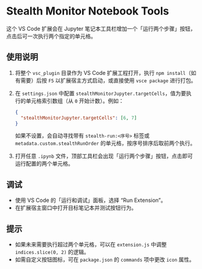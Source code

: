 # Stealth Monitor Notebook Tools

这个 VS Code 扩展会在 Jupyter 笔记本工具栏增加一个「运行两个步骤」按钮，点击后可一次执行两个指定的单元格。

## 使用说明

1. 将整个 `vsc_plugin` 目录作为 VS Code 扩展工程打开，执行 `npm install`（如有需要）后按 `F5` 以扩展宿主方式启动，或直接使用 `vsce package` 进行打包。
2. 在 `settings.json` 中配置 `stealthMonitorJupyter.targetCells`，值为要执行的单元格索引数组（从 `0` 开始计数）。例如：

   ```json
   {
     "stealthMonitorJupyter.targetCells": [6, 7]
   }
   ```

   如果不设置，会自动寻找带有 `stealth-run:<序号>` 标签或 `metadata.custom.stealthRunOrder` 的单元格，按序号排序后取前两个执行。
3. 打开任意 `.ipynb` 文件，顶部工具栏会出现「运行两个步骤」按钮，点击即可运行配置的两个单元格。

## 调试

- 使用 VS Code 的「运行和调试」面板，选择 “Run Extension”。
- 在扩展宿主窗口中打开目标笔记本并测试按钮行为。

## 提示

- 如果未来需要执行超过两个单元格，可以在 `extension.js` 中调整 `indices.slice(0, 2)` 的逻辑。
- 如需自定义按钮图标，可在 `package.json` 的 `commands` 项中更改 `icon` 属性。
